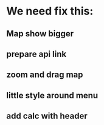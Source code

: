 # We need fix this:

## Map show bigger

## prepare api link

## zoom and drag map

## little style around menu

## add calc with header
